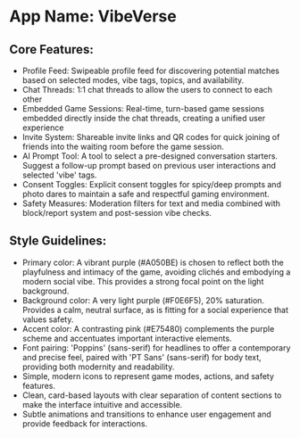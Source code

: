 # **App Name**: VibeVerse

## Core Features:

- Profile Feed: Swipeable profile feed for discovering potential matches based on selected modes, vibe tags, topics, and availability.
- Chat Threads: 1:1 chat threads to allow the users to connect to each other
- Embedded Game Sessions: Real-time, turn-based game sessions embedded directly inside the chat threads, creating a unified user experience
- Invite System: Shareable invite links and QR codes for quick joining of friends into the waiting room before the game session.
- AI Prompt Tool: A tool to select a pre-designed conversation starters. Suggest a follow-up prompt based on previous user interactions and selected 'vibe' tags.
- Consent Toggles: Explicit consent toggles for spicy/deep prompts and photo dares to maintain a safe and respectful gaming environment.
- Safety Measures: Moderation filters for text and media combined with block/report system and post-session vibe checks.

## Style Guidelines:

- Primary color: A vibrant purple (#A050BE) is chosen to reflect both the playfulness and intimacy of the game, avoiding clichés and embodying a modern social vibe. This provides a strong focal point on the light background.
- Background color: A very light purple (#F0E6F5), 20% saturation. Provides a calm, neutral surface, as is fitting for a social experience that values safety.
- Accent color: A contrasting pink (#E75480) complements the purple scheme and accentuates important interactive elements.
- Font pairing: 'Poppins' (sans-serif) for headlines to offer a contemporary and precise feel, paired with 'PT Sans' (sans-serif) for body text, providing both modernity and readability.
- Simple, modern icons to represent game modes, actions, and safety features.
- Clean, card-based layouts with clear separation of content sections to make the interface intuitive and accessible.
- Subtle animations and transitions to enhance user engagement and provide feedback for interactions.